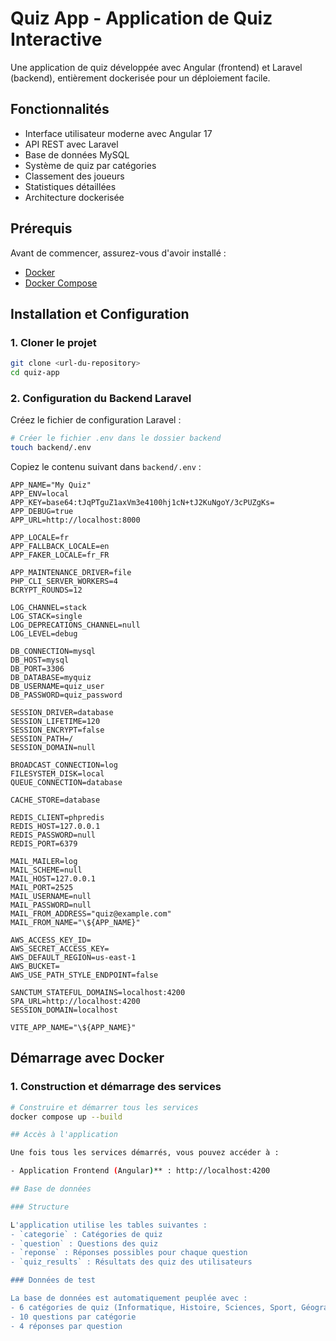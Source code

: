 # Quiz App - Application de Quiz Interactive

Une application de quiz développée avec Angular (frontend) et Laravel (backend), entièrement dockerisée pour un déploiement facile.

## Fonctionnalités

- Interface utilisateur moderne avec Angular 17
- API REST avec Laravel
- Base de données MySQL
- Système de quiz par catégories
- Classement des joueurs
- Statistiques détaillées
- Architecture dockerisée

## Prérequis

Avant de commencer, assurez-vous d'avoir installé :

- [Docker](https://docs.docker.com/get-docker/)
- [Docker Compose](https://docs.docker.com/compose/install/)

## Installation et Configuration

### 1. Cloner le projet

```bash
git clone <url-du-repository>
cd quiz-app
```

### 2. Configuration du Backend Laravel

Créez le fichier de configuration Laravel :

```bash
# Créer le fichier .env dans le dossier backend
touch backend/.env
```

Copiez le contenu suivant dans `backend/.env` :

```env
APP_NAME="My Quiz"
APP_ENV=local
APP_KEY=base64:tJqPTguZ1axVm3e4100hj1cN+tJ2KuNgoY/3cPUZgKs=
APP_DEBUG=true
APP_URL=http://localhost:8000

APP_LOCALE=fr
APP_FALLBACK_LOCALE=en
APP_FAKER_LOCALE=fr_FR

APP_MAINTENANCE_DRIVER=file
PHP_CLI_SERVER_WORKERS=4
BCRYPT_ROUNDS=12

LOG_CHANNEL=stack
LOG_STACK=single
LOG_DEPRECATIONS_CHANNEL=null
LOG_LEVEL=debug

DB_CONNECTION=mysql
DB_HOST=mysql
DB_PORT=3306
DB_DATABASE=myquiz
DB_USERNAME=quiz_user
DB_PASSWORD=quiz_password

SESSION_DRIVER=database
SESSION_LIFETIME=120
SESSION_ENCRYPT=false
SESSION_PATH=/
SESSION_DOMAIN=null

BROADCAST_CONNECTION=log
FILESYSTEM_DISK=local
QUEUE_CONNECTION=database

CACHE_STORE=database

REDIS_CLIENT=phpredis
REDIS_HOST=127.0.0.1
REDIS_PASSWORD=null
REDIS_PORT=6379

MAIL_MAILER=log
MAIL_SCHEME=null
MAIL_HOST=127.0.0.1
MAIL_PORT=2525
MAIL_USERNAME=null
MAIL_PASSWORD=null
MAIL_FROM_ADDRESS="quiz@example.com"
MAIL_FROM_NAME="\${APP_NAME}"

AWS_ACCESS_KEY_ID=
AWS_SECRET_ACCESS_KEY=
AWS_DEFAULT_REGION=us-east-1
AWS_BUCKET=
AWS_USE_PATH_STYLE_ENDPOINT=false

SANCTUM_STATEFUL_DOMAINS=localhost:4200
SPA_URL=http://localhost:4200
SESSION_DOMAIN=localhost

VITE_APP_NAME="\${APP_NAME}"
```

## Démarrage avec Docker

### 1. Construction et démarrage des services

```bash
# Construire et démarrer tous les services
docker compose up --build

## Accès à l'application

Une fois tous les services démarrés, vous pouvez accéder à :

- Application Frontend (Angular)** : http://localhost:4200

## Base de données

### Structure

L'application utilise les tables suivantes :
- `categorie` : Catégories de quiz
- `question` : Questions des quiz
- `reponse` : Réponses possibles pour chaque question
- `quiz_results` : Résultats des quiz des utilisateurs

### Données de test

La base de données est automatiquement peuplée avec :
- 6 catégories de quiz (Informatique, Histoire, Sciences, Sport, Géographie, Littérature)
- 10 questions par catégorie
- 4 réponses par question
